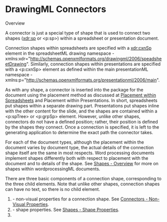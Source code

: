 # DrawingML Connectors

Overview

A connector is just a special type of shape that is used to connect two shapes (<xdr:sp> or <p:sp>) within a spreadsheet or presentation document.

Connection shapes within spreadsheets are specified with a <xdr:cxnSp> element in the spreadsheetML drawing namespace - xmlns:xdr="http://schemas.openxmlformats.org/drawingml/2006/speadsheetDrawing". Similarly, connection shapes within presentations are specified with a <p:cxnSp> element as defined within the main presentationML namespace - xmlns:p="http://schemas.openxmlformats.org/presentationml/2006/main".

As with any shape, a connector is inserted into the package for the document using the placement method as discussed at [Placement within Spreadsheets](drwPicInSpread.md) and Placement within Presentations. In short, spreadsheets put shapes within a separate drawing part. Presentations put shapes inline with the other content for the slide, and the shapes are contained within a <p:spTree> or <p:grpSp> element. However, unlike other shapes, connectors do not have a defined position; rather, their position is defined by the shapes they connect. Once a connection is specified, it is left to the generating application to determine the exact path the connector takes.

For each of the document types, although the placement within the document varies by document type, the actual details of the connection shape itself are the same in most respects. Word processing documents implement shapes differently both with respect to placement with the document and to details of the shape. See [Shapes - Overview](drwShape.md) for more on shapes within wordprocessingML documents.

There are three basic components of a connection shape, corresponding to the three child elements. Note that unlike other shapes, connection shapes can have no text, so there is no child <txBody> element.

1. <nvCxnSpPr> \- non-visual properties for a connection shape. See [Connectors - Non-Visual Properties](drwSp-nvCxnSpPr.md).
2. <spPr> \- shape properties. See [Shapes - Shape Properties](drwSp-SpPr.md).
3. <style> \- shape styles. See [Shapes - Styles](drwSp-styles.md).

The type and style of the connector are determined mostly by two things -- (1) the specified geometry of the shape, and (2) the outline of the shape. The geometry is specified as part of the shape properties within <spPr>\--e.g., <a:prstGeom prst="bentConnector2">. See [Shapes - Preset Geometry](drwSp-prstGeom.md) for a complete list of the possible connector shape types. The outline of the shape is also specified as part of the shape properties within the <a:ln> element. The outline determines such characteristics as the size or weight of the connector, the color, and the styles of the ends. See [Shapes - Outline](drwSp-outline.md) for details of the outline properties.

Below is an example of a connector shape (in red) between two shapes within a presentation document.

<p:cxnSp>

<p:nvCxnSpPr>

<p:cNvPr id="9" name="Straight Arrow Connector 8"/>

<p:cNvCxnSpPr>

<a:stCxn id="4" idx="3"/>

<a:endCxn id="5" idx="1"/>

</p:cNvCxnSpPr/>

<p:nvPr/>

</p:nvCxnSpPr>

<p:spPr>

<a:xfrm>

<a:off x="2514600" y="3086100"/>

<a:ext cx="1143000" cy="38100"/>

</a:xfrm>

<a:prstGeom prst="StraightConnector1">

<a:avLst/>

</a:prstGeom>

<a:ln w="57150">

<a:solidFill>

<a:srgbClr val="FF0000"/>

</a:solidFill>

<a:headEnd type="oval" w="med" len="med"/>

<a:tailEnd type="triangle" w="med" len="med"/>

</a:ln>

</p:spPr>

<p:style>

<a:lnRef idx="1">

<a:schemeClr val="accent1"/>

</a:lnRef>

<a:fillRef idx="0">

<a:schemeClr val="accent1"/>

</a:fillRef>

<a:effectRef idx="0">

<a:schemeClr val="accent1"/>

</a:effectRef>

<a:fontRef idx="minor">

<a:schemeClr val="tx1"/>

</a:fontRef>

</p:style>

</p:cxnSp>

![Connector in a presentation](drwImages\drwSp-connector.gif)
